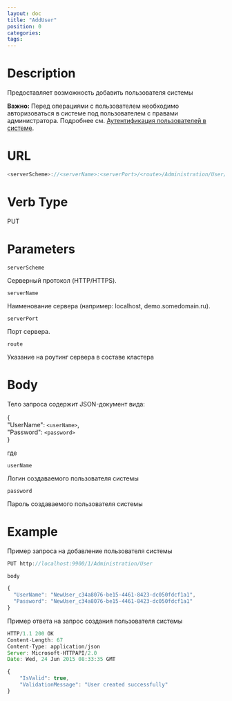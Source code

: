 ```yaml
---
layout: doc
title: "AddUser"
position: 0 
categories: 
tags:
---
```


# Description
Предоставляет возможность добавить пользователя системы

**Важно:** Перед операциями с пользователем необходимо авторизоваться в системе под пользователем
с правами администратора. Подробнее см. [Аутентификация пользователей в системе](../../SignInApi/SignInInternal).

# URL
```js
<serverScheme>://<serverName>:<serverPort>/<route>/Administration/User/
```

# Verb Type

PUT

# Parameters

`serverScheme`

Серверный протокол (HTTP/HTTPS).

`serverName`

Наименование сервера (например: localhost, demo.somedomain.ru).

`serverPort`

Порт сервера.

`route` 

Указание на роутинг сервера в составе кластера

# Body

Тело запроса содержит JSON-документ вида:  

{  
  "UserName": `<userName>`,  
  "Password": `<password>`  
}  

где  

`userName`  

Логин создаваемого пользователя системы

`password`  

Пароль создаваемого пользователя системы

# Example

Пример запроса на добавление пользователя системы

```js
PUT http://localhost:9900/1/Administration/User 

body

{
  "UserName": "NewUser_c34a8076-be15-4461-8423-dc050fdcf1a1",
  "Password": "NewUser_c34a8076-be15-4461-8423-dc050fdcf1a1"
}

```

Пример ответа на запрос создания пользователя системы

```js
HTTP/1.1 200 OK
Content-Length: 67
Content-Type: application/json
Server: Microsoft-HTTPAPI/2.0
Date: Wed, 24 Jun 2015 08:33:35 GMT

{
	"IsValid": true,
	"ValidationMessage": "User created successfully"
}
```